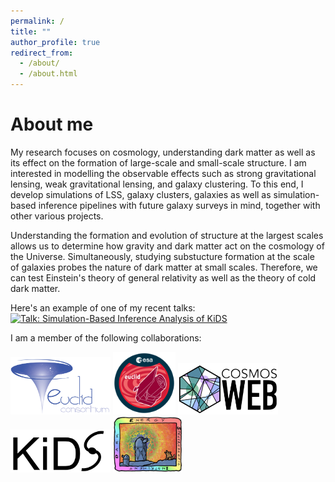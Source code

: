 ```yaml
---
permalink: /
title: ""
author_profile: true
redirect_from: 
  - /about/
  - /about.html
---
```


About me
==============

My research focuses on cosmology, understanding dark matter as well as its effect on the formation of large-scale and small-scale structure. I am interested in modelling the observable effects such as strong gravitational lensing, weak gravitational lensing, and galaxy clustering. To this end, I develop simulations of LSS, galaxy clusters, galaxies as well as simulation-based inference pipelines with future galaxy surveys in mind, together with other various projects.

Understanding the formation and evolution of structure at the largest scales allows us to determine how gravity and dark matter act on the cosmology of the Universe. Simultaneously, studying substucture formation at the scale of galaxies probes the nature of dark matter at small scales. Therefore, we can test Einstein's theory of general relativity as well as the theory of cold dark matter.

Here's an example of one of my recent talks:
[![Talk: Simulation-Based Inference Analysis of KiDS](../images/video_thumbnail.png)](http://www.youtube.com/watch?v=Byihs5YaCMU "Simulation-Based Inference Analysis of KiDS")

I am a member of the following collaborations:

[<img src="../images/Euclid_consortium_logo.png" width="160" />](https://www.euclid-ec.org/)
[<img src="../images/Euclid_logo_pillars.png" width="100" />](https://www.cosmos.esa.int/web/euclid)
[<img src="../images/COSMOSWeb_logo.png" width="160" />](https://cosmos.astro.caltech.edu/page/cosmosweb)
[<img src="../images/KiDS_logo.jpg" width="160" />](https://kids.strw.leidenuniv.nl/)
[<img src="../images/NewDM_SpectroScopic_logo.jpg" width="110" />](https://www.desi.lbl.gov/)


